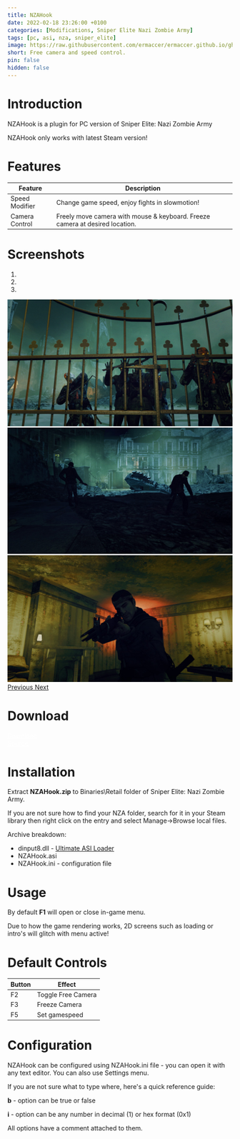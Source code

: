 ```yaml
---
title: NZAHook
date: 2022-02-18 23:26:00 +0100
categories: [Modifications, Sniper Elite Nazi Zombie Army]
tags: [pc, asi, nza, sniper_elite]   
image: https://raw.githubusercontent.com/ermaccer/ermaccer.github.io/gh-pages/assets/mods/nza/nzahook/1.jpg
short: Free camera and speed control.
pin: false
hidden: false
---
```


# Introduction
NZAHook is a plugin for PC version of Sniper Elite: Nazi Zombie Army

<div class="alert bg-dark">
 NZAHook only works with latest Steam version!
</div>


# Features

| Feature | Description |
| --- | --- |
|Speed Modifier| Change game speed, enjoy fights in slowmotion!  |
|Camera Control| Freely move camera with mouse & keyboard. Freeze camera at desired location. |



# Screenshots

<div id="carouselScreenshots" class="carousel slide" data-ride="carousel">
  <ol class="carousel-indicators">
    <li data-target="#carouselScreenshots" data-slide-to="0" class="active"></li>
    <li data-target="#carouselScreenshots" data-slide-to="1"></li>
    <li data-target="#carouselScreenshots" data-slide-to="2"></li>
  </ol>
  <div class="carousel-inner">
    <div class="carousel-item active">
      <img class="d-block w-100" src="https://raw.githubusercontent.com/ermaccer/ermaccer.github.io/gh-pages/assets/mods/nza/nzahook/1.jpg">
    </div>
    <div class="carousel-item">
      <img class="d-block w-100" src="https://raw.githubusercontent.com/ermaccer/ermaccer.github.io/gh-pages/assets/mods/nza/nzahook/2.jpg">
    </div>
    <div class="carousel-item">
      <img class="d-block w-100" src="https://raw.githubusercontent.com/ermaccer/ermaccer.github.io/gh-pages/assets/mods/nza/nzahook/3.jpg">
    </div>
  </div>
  <a class="carousel-control-prev" href="#carouselScreenshots" role="button" data-slide="prev">
    <span class="carousel-control-prev-icon" aria-hidden="true"></span>
    <span class="sr-only">Previous</span>
  </a>
  <a class="carousel-control-next" href="#carouselScreenshots" role="button" data-slide="next">
    <span class="carousel-control-next-icon" aria-hidden="true"></span>
    <span class="sr-only">Next</span>
  </a>
</div>

# Download

<a class="btn btn-block btn-dark bg-dark text-gray btn-lg" style="color: white;" href="https://github.com/ermaccer/NZAHook/releases/latest/download/NZAHook.zip" role="button">
<i class="fas fa-download"></i>
Download
</a>
<br>
<a class="btn btn-block btn-dark bg-dark text-gray btn-lg" style="color: white;" href="https://github.com/ermaccer/NZAHook/" role="button">
<i class="fab fa-github"></i>
Source
</a>


# Installation 

Extract **NZAHook.zip** to Binaries\Retail folder of Sniper Elite: Nazi Zombie Army.

If you are not sure how to find your NZA folder, search for it in your Steam library then right click on the entry and select Manage->Browse local files.

Archive breakdown:

 - dinput8.dll - [Ultimate ASI Loader](https://github.com/ThirteenAG/Ultimate-ASI-Loader/)
 - NZAHook.asi 
 - NZAHook.ini - configuration file


# Usage

 By default **F1** will open or close in-game menu.


<div class="alert bg-dark">
 Due to how the game rendering works, 2D screens such as loading or intro's will glitch with menu active!
</div>



# Default Controls
| Button | Effect |
| --- | --- |
| F2 | Toggle Free Camera |
| F3 | Freeze Camera |
| F5 | Set gamespeed |

# Configuration

NZAHook can be configured using NZAHook.ini file - you can open it with any text editor.
You can also use Settings menu.


If you are not sure what to type where, here's a quick reference guide:

**b** - option can be true or false

**i** - option can be any number in decimal (1) or hex format (0x1)

All options have a comment attached to them.



